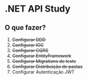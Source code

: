 # .NET API Study

## O que fazer?

1. ~~Configurar DDD~~
2. ~~Configurar IOC~~
3. ~~Configurar CQRS~~
4. ~~Configurar EntityFramework~~
5. ~~Configurar Migrations de teste~~
6. ~~Configurar Distribuição de pastas~~
7. Configurar Autenticação JWT